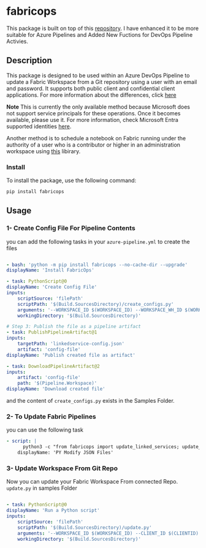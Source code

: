 # fabricops

This package is built on top of this [repository](https://github.com/PowerBiDevCamp/FabConWorkshopSweden).
I have enhanced it to be more suitable for Azure Pipelines and Added New Fuctions for DevOps Pipeline Activies.

## Description

This package is designed to be used within an Azure DevOps Pipeline to update a Fabric Workspace from a Git repository using a user with an email and password. It supports both public client and confidential client applications. For more information about the differences, click [here](https://learn.microsoft.com/en-us/entra/msal/msal-client-applications)

**Note** This is currently the only available method because Microsoft does not support service principals for these operations. Once it becomes available, please use it. For more information, check Microsoft Entra supported identities [here](https://learn.microsoft.com/en-us/rest/api/fabric/core/git/update-from-git).

Another method is to schedule a notebook on Fabric running under the authority of a user who is a contributor or higher in an administration workspace using [this](https://semantic-link-labs.readthedocs.io/en/stable/sempy_labs.html#sempy_labs.update_from_git) libirary.

### Install

To install the package, use the following command:

```python
pip install fabricops
```

## Usage

### 1- Create Config File For Pipeline Contents

you can add the following tasks in your `azure-pipeline.yml` to create the files

```yml

- bash: 'python -m pip install fabricops --no-cache-dir --upgrade'
displayName: 'Install FabricOps'

- task: PythonScript@0
displayName: 'Create Config File'
inputs:
    scriptSource: 'filePath'
    scriptPath: '$(Build.SourcesDirectory)/create_configs.py' 
    arguments: '--WORKSPACE_ID $(WORKSPACE_ID) --WORKSPACE_WH_ID $(WORKSPACE_WH_ID) --CLIENT_ID $(CLIENTID) --TENANT_ID $(TENANTID) --USER_NAME $(email) --PASSWORD $(password) --CLIENT_SECRET $(CLIENTSECRET)'
    workingDirectory: '$(Build.SourcesDirectory)'

# Step 3: Publish the file as a pipeline artifact
- task: PublishPipelineArtifact@1
inputs:
    targetPath: 'linkedservice-config.json'
    artifact: 'config-file'
displayName: 'Publish created file as artifact'

- task: DownloadPipelineArtifact@2
inputs:
    artifact: 'config-file'
    path: '$(Pipeline.Workspace)'
displayName: 'Download created file'

```

and the content of `create_configs.py` exists in the Samples Folder.

### 2- To Update Fabric Pipelines

you can use the following task

```yml
- script: |
      python3 -c "from fabricops import update_linked_services; update_linked_services('$(Pipeline.Workspace)/linkedservice-config.json', '$(Build.SourcesDirectory)')"
    displayName: 'PY Modify JSON Files'

```

### 3- Update Workspace From Git Repo

Now you can update your Fabric Workspace From connected Repo. `update.py` in samples Folder

```yml

- task: PythonScript@0
displayName: 'Run a Python script'
inputs:
    scriptSource: 'filePath'
    scriptPath: '$(Build.SourcesDirectory)/update.py'
    arguments: '--WORKSPACE_ID $(WORKSPACE_ID) --CLIENT_ID $(CLIENTID) --TENANT_ID $(TENANTID) --USER_NAME $(email) --PASSWORD $(password) --CLIENT_SECRET $(CLIENTSECRET)'
    workingDirectory: '$(Build.SourcesDirectory)'

```
